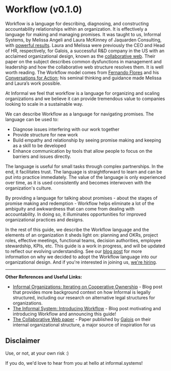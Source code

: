 # Workflow (v0.1.0)

Workflow is a language for describing, diagnosing, and constructing
accountability relationships within an organization. It is effectively a
language for making and managing promises. 
It was taught to us, Informal Systems, by Melissa Angeli and Laura McKinney of Jaquarden Consulting, with
[powerful results][blog post]. Laura and Melissa were previously the CEO and Head of HR, respectively, for
Galois, a successful R&D company in the US with an acclaimed organizational
design, known as the [collaborative web][The Collaborative Web paper]. Their paper on the subject describes
common dysfunctions in management and leadership and how the collaborative web
structure resolves them. It is well worth reading. The Workflow model comes from [Fernando Flores](https://en.wikipedia.org/wiki/Fernando_Flores) 
and his [Conversations for Action](https://conversationsforaction.com/); his seminal thinking and guidance made Melissa and Laura’s work possible. 

At Informal we feel that workflow is a language for organizing and scaling
organizations and we believe it can provide tremendous value to companies
looking to scale in a sustainable way.

We can describe Workflow as a language for navigating promises. The language can be used to:
- Diagnose issues interfering with our work together
- Provide structure for new work
- Build empathy and relationship by seeing promise making and keeping as a skill to be developed
- Enhance communication by tools that allow people to focus on the barriers and issues directly.

The language is useful for small tasks through complex partnerships. In the end, it
facilitates trust. The language is straightforward to learn and can be put into
practice immediately. The value of the language is only experienced over time, as
it is used consistently and becomes interwoven with the organization's culture.

By providing a language for talking about promises - about the stages of promise making and redemption -
Workflow helps eliminate a lot of the ambiguity and
awkwardness that can come from dealing with accountability. In doing so, it
illuminates opportunities for improved organizational practices and designs.

In the rest of this guide, we describe the Workflow language and the elements of an organization it
sheds light on: planning and OKRs, project roles, effective meetings, functional
teams, decision authorities, employee stewardship, KPIs, etc. This guide is a
work in progress, and will be updated to reflect our evolving understanding.
See our [blog post][blog post] for more information on why we
decided to adopt the Workflow language into our organizational design. And if you're interested in joining us, [we're hiring]. 

---

**Other References and Useful Links:**

* [Informal Organizations: Iterating on Cooperative Ownership] - Blog post that provides more background context on how Informal is legally structured, including our
    research on alternative legal structures for organizations.
* [The Informal System: Introducing Workflow][blog post] - Blog post motivating and introducing Workflow and announcing this guide!
* [The Collaborative Web paper] - Paper published by [Galois](https://galois.com/) on their internal organizational structure, a major source of inspiration for us
## Disclaimer

Use, or not, at your own risk :)

If you do, we'd love to hear from you at hello at informal.systems!

[The Collaborative Web paper]: https://galois.com/wp-content/uploads/2016/06/CW-picmet-proceedings.pdf
[blog post]: https://informal.systems/2022/01/25/the-informal-system/
[Informal Organizations: Iterating on Cooperative Ownership]: https://informal.systems/2020/09/21/informal-owners/
[blogpost]: https://informal.systems/2022/1/25/the-informal-system/
[we're hiring]: https://informal.systems/careers
